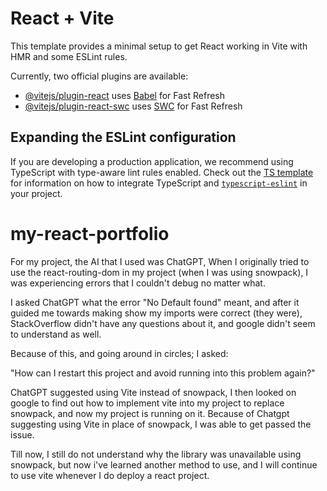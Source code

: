 # React + Vite

This template provides a minimal setup to get React working in Vite with HMR and some ESLint rules.

Currently, two official plugins are available:

- [@vitejs/plugin-react](https://github.com/vitejs/vite-plugin-react/blob/main/packages/plugin-react) uses [Babel](https://babeljs.io/) for Fast Refresh
- [@vitejs/plugin-react-swc](https://github.com/vitejs/vite-plugin-react/blob/main/packages/plugin-react-swc) uses [SWC](https://swc.rs/) for Fast Refresh

## Expanding the ESLint configuration

If you are developing a production application, we recommend using TypeScript with type-aware lint rules enabled. Check out the [TS template](https://github.com/vitejs/vite/tree/main/packages/create-vite/template-react-ts) for information on how to integrate TypeScript and [`typescript-eslint`](https://typescript-eslint.io) in your project.
# my-react-portfolio

For my project, the AI that I used was ChatGPT, When I originally tried to use the react-routing-dom in my project (when I was using snowpack), I was experiencing errors that I couldn't debug no matter what.

I asked ChatGPT what the error "No Default found" meant, and after it guided me towards making show my imports were correct (they were), StackOverflow didn't have any questions about it, and google didn't seem to understand as well. 

Because of this, and going around in circles; I asked:

"How can I restart this project and avoid running into this problem again?"

ChatGPT suggested using Vite instead of snowpack, I then looked on google to find out how to implement vite into my project to replace snowpack, and now my project is running on it. Because of Chatgpt suggesting using Vite in place of snowpack, I was able to get passed the issue. 

Till now, I still do not understand why the library was unavailable using snowpack, but now i've learned another method to use, and I will continue to use vite whenever I do deploy a react project.
